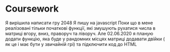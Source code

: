 # Coursework
Я вирішила написати гру 2048
Я пишу на javascript
Поки що в мене реалізовані тільки початкові функції, які змушують рухатися числа в матриці вгору, вниз, праворуч та ліворуч.
Але 02.06.2020 я планую додати функцію, яка буде у рандомних місцях матриці додавати двійки ( як це і має бути у звичайній грі) та підключити код до HTML

